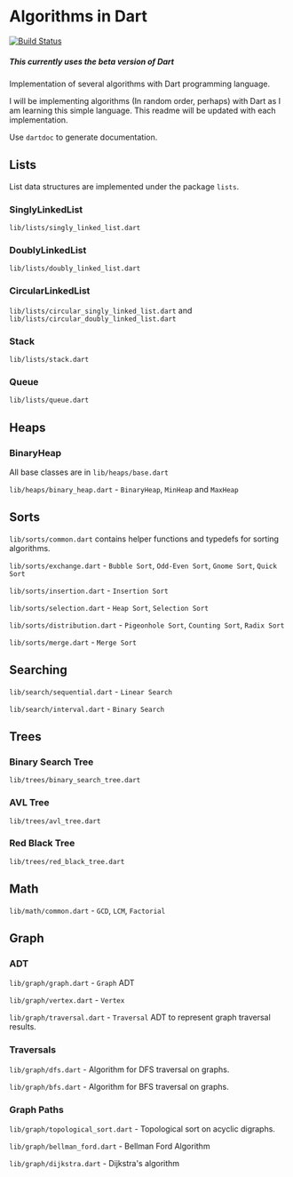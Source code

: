# Algorithms in Dart

[![Build Status](https://travis-ci.com/code-shoily/algorithms-in-dart.svg?branch=master)](https://travis-ci.com/code-shoily/algorithms-in-dart)

##### This currently uses the beta version of Dart

Implementation of several algorithms with Dart programming language.

I will be implementing algorithms (In random order, perhaps) with Dart as I am learning this simple language. This readme will be updated with each implementation.

Use `dartdoc` to generate documentation.

## Lists

List data structures are implemented under the package `lists`.

### SinglyLinkedList

`lib/lists/singly_linked_list.dart`

### DoublyLinkedList

`lib/lists/doubly_linked_list.dart`

### CircularLinkedList

`lib/lists/circular_singly_linked_list.dart` and `lib/lists/circular_doubly_linked_list.dart`

### Stack

`lib/lists/stack.dart`

### Queue

`lib/lists/queue.dart`

## Heaps

### BinaryHeap

All base classes are in `lib/heaps/base.dart`

`lib/heaps/binary_heap.dart` - `BinaryHeap`, `MinHeap` and `MaxHeap`

## Sorts

`lib/sorts/common.dart` contains helper functions and typedefs for sorting algorithms.

`lib/sorts/exchange.dart` - `Bubble Sort`, `Odd-Even Sort`, `Gnome Sort`, `Quick Sort`

`lib/sorts/insertion.dart` - `Insertion Sort`

`lib/sorts/selection.dart` - `Heap Sort`, `Selection Sort`

`lib/sorts/distribution.dart` - `Pigeonhole Sort`, `Counting Sort`, `Radix Sort`

`lib/sorts/merge.dart` - `Merge Sort`

## Searching

`lib/search/sequential.dart` - `Linear Search`

`lib/search/interval.dart` - `Binary Search`

## Trees

### Binary Search Tree

`lib/trees/binary_search_tree.dart`

### AVL Tree

`lib/trees/avl_tree.dart`

### Red Black Tree

`lib/trees/red_black_tree.dart `

## Math

`lib/math/common.dart` - `GCD`, `LCM`, `Factorial`

## Graph

### ADT

`lib/graph/graph.dart` - `Graph` ADT

`lib/graph/vertex.dart` - `Vertex`

`lib/graph/traversal.dart` - `Traversal` ADT to represent graph traversal
results.

### Traversals

`lib/graph/dfs.dart` - Algorithm for DFS traversal on graphs.

`lib/graph/bfs.dart` - Algorithm for BFS traversal on graphs.

### Graph Paths

`lib/graph/topological_sort.dart` - Topological sort on acyclic digraphs.

`lib/graph/bellman_ford.dart` - Bellman Ford Algorithm

`lib/graph/dijkstra.dart` - Dijkstra's algorithm
